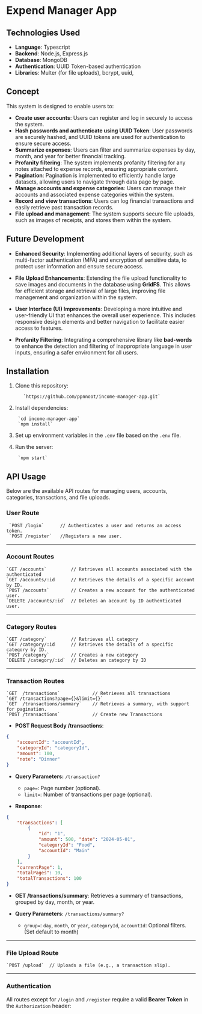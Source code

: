 
# Expend Manager App

## Technologies Used
- **Language**: Typescript
- **Backend**: Node.js, Express.js
- **Database**: MongoDB
- **Authentication**: UUID Token-based authentication
- **Libraries**: Multer (for file uploads), bcrypt, uuid, 

## Concept
This system is designed to enable users to:
-   **Create user accounts**: Users can register and log in securely to access the system.
-   **Hash passwords and authenticate using UUID Token**: User passwords are securely hashed, and UUID tokens are used for authentication to ensure secure access.
-   **Summarize expenses**: Users can filter and summarize expenses by day, month, and year for better financial tracking.
-   **Profanity filtering**: The system implements profanity filtering for any notes attached to expense records, ensuring appropriate content.
-   **Pagination**: Pagination is implemented to efficiently handle large datasets, allowing users to navigate through data page by page.
-   **Manage accounts and expense categories**: Users can manage their accounts and associated expense categories within the system.
-   **Record and view transactions**: Users can log financial transactions and easily retrieve past transaction records.
-   **File upload and management**: The system supports secure file uploads, such as images of receipts, and stores them within the system.


## Future Development
-   **Enhanced Security**: Implementing additional layers of security, such as multi-factor authentication (MFA) and encryption of sensitive data, to protect user information and ensure secure access.
    
-   **File Upload Enhancements**: Extending the file upload functionality to save images and documents in the database using **GridFS**. This allows for efficient storage and retrieval of large files, improving file management and organization within the system.
    
-   **User Interface (UI) Improvements**: Developing a more intuitive and user-friendly UI that enhances the overall user experience. This includes responsive design elements and better navigation to facilitate easier access to features.

- **Profanity Filtering**: Integrating a comprehensive library like **bad-words** to enhance the detection and filtering of inappropriate language in user inputs, ensuring a safer environment for all users.

## Installation
1. Clone this repository:

	      `https://github.com/ppnnoot/income-manager-app.git`

2. Install dependencies:

	    `cd income-manager-app`
		`npm install`

3. Set up environment variables in the `.env` file based on the `.env` file.
4. Run the server:

		`npm start`

## API Usage
Below are the available API routes for managing users, accounts, categories, transactions, and file uploads.

### User Route
  
	 `POST /login` 		// Authenticates a user and returns an access token.
	 `POST /register` 	//Registers a new user.

---
### Account Routes

	`GET /accounts` 		// Retrieves all accounts associated with the authenticated
	`GET /accounts/:id 		// Retrieves the details of a specific account by ID.
	`POST /accounts`		// Creates a new account for the authenticated user.
	`DELETE /accounts/:id` 	// Deletes an account by ID authenticated user.
 
---
### Category Routes

	`GET /category` 		// Retrieves all category
	`GET /category/:id 		// Retrieves the details of a specific category by ID.
	`POST /category`		// Creates a new category
	`DELETE /category/:id` 	// Deletes an category by ID
---
### Transaction Routes

	`GET  /transactions`			// Retrieves all transactions
	`GET /transactions?page={}&limit={}`
	`GET  /transactions/summary`	// Retrieves a summary, with support for pagination.
	`POST /transactions` 			// Create new Transactions



- **POST Request Body /transactions**:
```json
{
	"accountId": "accountId",
	"categoryId": "categoryId",	
	"amount": 100,
	"note": "Dinner"
}
```

- **Query Parameters:** `/transaction?`
	- `page=`: Page number (optional).
	- `limit=`: Number of transactions per page (optional).

- **Response**:

```json
{
	"transactions": [
		{ 
			"id": "1", 
			"amount": 500, "date": "2024-05-01",
			"categoryId": "Food", 
			"accountId": "Main" 
		}
	],
	"currentPage": 1,
	"totalPages": 10,
	"totalTransactions": 100
}
```

  

- **GET /transactions/summary**: Retrieves a summary of transactions, grouped by day, month, or year.

- **Query Parameters**: `/transactions/summary?`



	- `group=`: `day`, `month`, or `year`, `categoryId`, `accountId`: Optional filters. (Set default to month)

 ___
### File Upload Route

	`POST /upload`	// Uploads a file (e.g., a transaction slip).

  
---
### Authentication

All routes except for `/login` and `/register` require a valid **Bearer Token** in the `Authorization` header:
